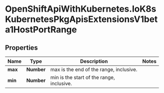 # OpenShiftApiWithKubernetes.IoK8sKubernetesPkgApisExtensionsV1beta1HostPortRange

## Properties
Name | Type | Description | Notes
------------ | ------------- | ------------- | -------------
**max** | **Number** | max is the end of the range, inclusive. | 
**min** | **Number** | min is the start of the range, inclusive. | 


